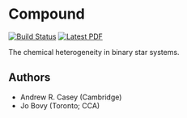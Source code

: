 Compound
========

[![Build Status](https://travis-ci.org/andycasey/compound.svg?branch=master)](https://travis-ci.org/andycasey/compound) [![Latest PDF](https://img.shields.io/badge/PDF-latest-orange.svg)](https://github.com/andycasey/compound/blob/master-pdf/paper/ms.pdf)

The chemical heterogeneity in binary star systems.

Authors
-------
 - Andrew R. Casey (Cambridge)
 - Jo Bovy (Toronto; CCA)
